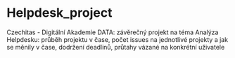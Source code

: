 # Helpdesk_project
Czechitas - Digitální Akademie DATA: závěrečný projekt na téma Analýza Helpdesku:
průběh projektu v čase, 
počet issues na jednotlivé projekty a jak se měnily v čase, 
dodržení deadlinů, 
průtahy vázané na konkrétní uživatele
